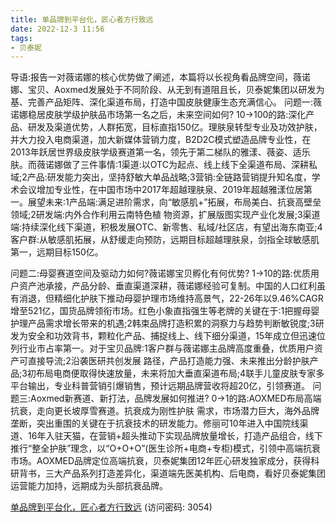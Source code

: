 ```yaml
---
title: 单品牌到平台化，匠心者方行致远
date: 2022-12-3 11:56
tags:
- 贝泰妮
---
```

导语:报告一对薇诺娜的核心优势做了阐述，本篇将以长视角看品牌空间，薇诺娜、宝贝、Aoxmed发展处于不同阶段、从无到有道阻且长，贝泰妮集团以研发为基、完善产品矩阵、深化渠道布局，打造中国皮肤健康生态充满信心。
问题一:薇诺娜稳居皮肤学级护肤品市场第一名之后，未来空间如何?
10→100的路:深化产品、研发及渠道优势，人群拓宽，目标直指150亿。理肤泉转型专业及功效护肤，并大力投入电商渠道，加大新媒体营销力度，B2D2C模式塑造品牌专业性，在2013年跃居世界级皮肤学级赛道第一名，领先于第二梯队的雅漾、薇姿、适乐肤。而薇诺娜做了三件事情:1渠道:以OTC为起点、线上线下全渠道布局、深耕私域;2产品:研发能力突出，坚持舒敏大单品战略;3营销:全链路营销提升知名度，学术会议增加专业性，在中国市场中2017年超越理肤泉、2019年超越雅漾位居第一。展望未来:1产品端:满足进阶需求，向“敏感肌+”拓展，布局美白、抗衰高壁垒领域;2研发端:内外合作利用云南特色植
物资源，扩展版图实现产业化发展;3渠道端:持续深化线下渠道，积极发展OTC、新零售、私域/社区店，有望出海东南亚;4客户群:从敏感肌拓展，从舒缓走向预防，远期目标超越理肤泉，剑指全球敏感肌第一，远期目标150亿。
<!-- more -->
问题二:母婴赛道空间及驱动力如何?薇诺娜宝贝孵化有何优势?
1→10的路:优质用户资产池承接，产品分龄、垂直渠道深耕，薇诺娜经验可复制。中国的人口红利虽有消退，但精细化护肤下推动母婴护理市场维持高景气，22-26年以9.46%CAGR增至521亿，国货品牌领衔市场。红色小象直指强生等老牌的关键在于:1把握母婴护理产品需求增长带来的机遇;2韩束品牌打造积累的洞察力与趋势判断敏锐度;3研发为安全和功效背书，颗粒化产品、捕捉线上、线下细分渠道，15年成立但迅速位列行业市占率第一。对于宝贝品牌:1客户群与薇诺娜主品牌高度重叠，优质用户资产可直接导流;2沿袭医研共创发展
路径，产品打造能力强、未来推出分龄护肤产品;3初布局电商便取得快速放量，未来将加大垂直渠道布局;4联手儿童皮肤专家多平台输出，专业科普营销引爆销售，预计远期品牌营收将超20亿，引领赛道。
问题三:Aoxmed新赛道、新打法，品牌发展如何推进?
0→1的路:AOXMED布局高端抗衰，走向更长坡厚雪赛道。抗衰成为刚性护肤
需求，市场潜力巨大，海外品牌垄断，突出重围的关键在于抗衰技术的研发能力。修丽可10年进入中国院线渠道、16年入驻天猫，在营销+超头推动下实现品牌放量增长，打造产品组合，线下推行“整全护肤”理念，以“O+O+O”(医生诊所+电商+专柜)模式，引领中高端抗衰市场。AOXMED品牌定位高端抗衰，贝泰妮集团12年匠心研发独家成分，获得科研背书，三大产品系列打造差异化，渠道端先医美机构、后电商，看好贝泰妮集团运营能力加持，远期成为头部抗衰品牌。

[单品牌到平台化，匠心者方行致远](https://url12.ctfile.com/f/3948612-739638952-887ec4?p=3054)
(访问密码: 3054)

